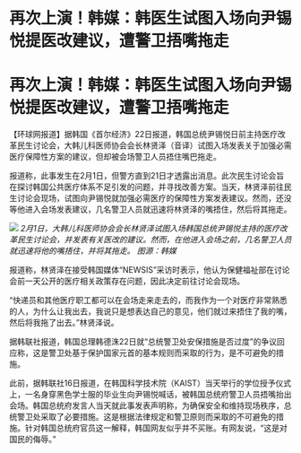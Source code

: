 # 再次上演！韩媒：韩医生试图入场向尹锡悦提医改建议，遭警卫捂嘴拖走

# 再次上演！韩媒：韩医生试图入场向尹锡悦提医改建议，遭警卫捂嘴拖走

【环球网报道】据韩国《首尔经济》22日报道，韩国总统尹锡悦日前主持医疗改革民生讨论会，大韩儿科医师协会会长林贤泽（音译）试图入场发表关于加强必需医疗保障性方案的建议，但却被会场警卫人员捂住嘴巴拖走。

报道称，此事发生在2月1日，但警方直到21日才透露出消息。此次民生讨论会旨在探讨韩国公共医疗体系不足引发的问题，并寻找改善方案。当天，林贤泽前往民生讨论会现场，试图向尹锡悦就加强必需医疗的保障性方案发表建议。然而，还没等他进入会场发表建议，几名警卫人员就迅速将林贤泽的嘴捂住，然后将其拖走。

![](https://inews.gtimg.com/om_bt/OxqXkJHrC0C4FwZ56_CMrJoVRQOoi1iCego8XWJmk1cRwAA/1000)
_2月1日，大韩儿科医师协会会长林贤泽试图入场韩国总统尹锡悦主持的医疗改革民生讨论会，并发表有关医改的建议。然而，在他进入会场之前，几名警卫人员就迅速将他的嘴捂住，并将其拖走。
图源：韩媒_

报道称，林贤泽在接受韩国媒体“NEWSIS”采访时表示，他认为保健福祉部在讨论会前一天公开的医疗相关政策存在问题，因此决定前往讨论会现场。

“快递员和其他医疗职工都可以在会场走来走去的，而我作为一个对医疗非常熟悉的人，为什么让我出去，我说只是想表达自己的意见，他们就过来捂住了我的嘴，然后将我拖了出去。”林贤泽说。

据韩联社报道，韩国总理韩德洙22日就“总统警卫处安保措施是否过度”的争议回应称，这是警卫处基于保护国家元首的基本规则而采取的行为，是不可避免的措施。

此前，据韩联社16日报道，在韩国科学技术院（KAIST）当天举行的学位授予仪式上，一名身穿黑色学士服的毕业生向尹锡悦喊话，被韩国总统府警卫人员捂嘴抬出会场。韩国总统府发言人当天就此事发表声明称，为确保安全和维持现场秩序，总统警卫处采取了必要措施。这是根据法律规定和警卫原则而采取的不可避免的措施。针对韩国总统府官员这一解释，韩国网友似乎并不买账。有网友说，“这是对国民的侮辱。”

